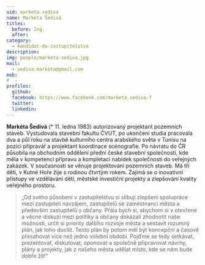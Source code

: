 ```yaml
---
uid: marketa.sediva
name: Markéta Šedivá
titles:
  before: Ing.
  after: 
category:
  - kandidat-do-zastupitelstva
description: 
img: people/marketa-sediva.jpg
mail:
  - sediva.marketa@gmail.com
mob:
#  -
profiles:
  github:
  facebook: https://www.facebook.com/marketa.sediva.7
  twitter:
  linkedin:
---
```


**Markéta Šedivá** (* 11. ledna 1983) autorizovaný projektant pozemních staveb. Vystudovala stavební fakultu ČVUT, po ukončení studia pracovala dva a půl roku na stavbě kulturního centra arabského světa v Tunisu na pozici přípravář a projektant koordinace scénografie. Po návratu do ČR působila na obchodním oddělení přední české stavební společnosti, kde měla v kompetenci přípravu a kompletaci nabídek společnosti do veřejných zakázek. V současnosti se věnuje projektování pozemních staveb. Má tři děti, v Kutné Hoře žije s rodinou čtvrtým rokem. Zajímá se o inovativní přístupy ve vzdělávání dětí, městské investiční projekty a zlepšování kvality veřejného prostoru.

> „Od svého působení v zastupitelstvu si slibuji zlepšení spolupráce mezi zastupiteli navzájem, zastupitelů se zaměstnanci města a především zastupitelů s občany. Přála bych si, abychom si v otevřené a věcné diskuzi mezi politiky a občany dokázali zhodnotit naše možnosti, určit si priority dalšího rozvoje města a sestavit rozumný plán, jak toho docílit. Tento plán by potom měl být koncepční a časově přesahovat více než jedno volební období. Pojďme se tedy setkávat, prezentovat, diskutovat, oponovat a společně připravovat návrhy, plány a projekty, jak z našeho města udělat místo, kde se nám bude dobře žít!“

